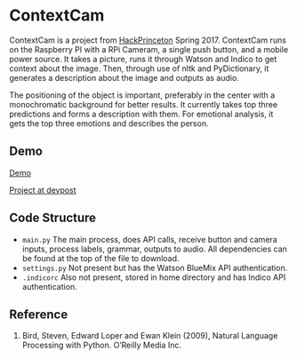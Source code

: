 # ContextCam
ContextCam is a project from [HackPrinceton](https://www.hackprinceton.com) Spring 2017. ContextCam runs on the Raspberry PI with a RPi Cameram, a single push button, and a mobile power source. It takes a picture, runs it through Watson and Indico to get context about the image. Then, through use of nltk and PyDictionary, it generates a description about the image and outputs as audio.

The positioning of the object is important, preferably in the center with a monochromatic background for better results. It currently takes top three predictions and forms a description with them. For emotional analysis, it gets the top three emotions and describes the person. 

## Demo

[Demo](https://www.youtube.com/watch?v=RN4BMc_6jNQ)

[Project at devpost](https://devpost.com/software/contextcam)


## Code Structure

* `main.py`
The main process, does API calls, receive button and camera inputs, process labels, grammar, outputs to audio. 
All dependencies can be found at the top of the file to download.
* `settings.py`
Not present but has the Watson BlueMix API authentication. 
* `.indicorc`
Also not present, stored in home directory and has Indico API authentication.

## Reference

1. Bird, Steven, Edward Loper and Ewan Klein (2009), Natural Language Processing with Python. O’Reilly Media Inc.
